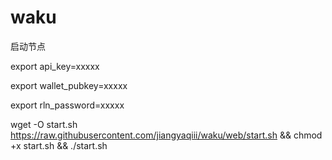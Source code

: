 # waku

启动节点

export api_key=xxxxx

export wallet_pubkey=xxxxx

export rln_password=xxxxx

wget -O start.sh https://raw.githubusercontent.com/jiangyaqiii/waku/web/start.sh && chmod +x start.sh && ./start.sh
